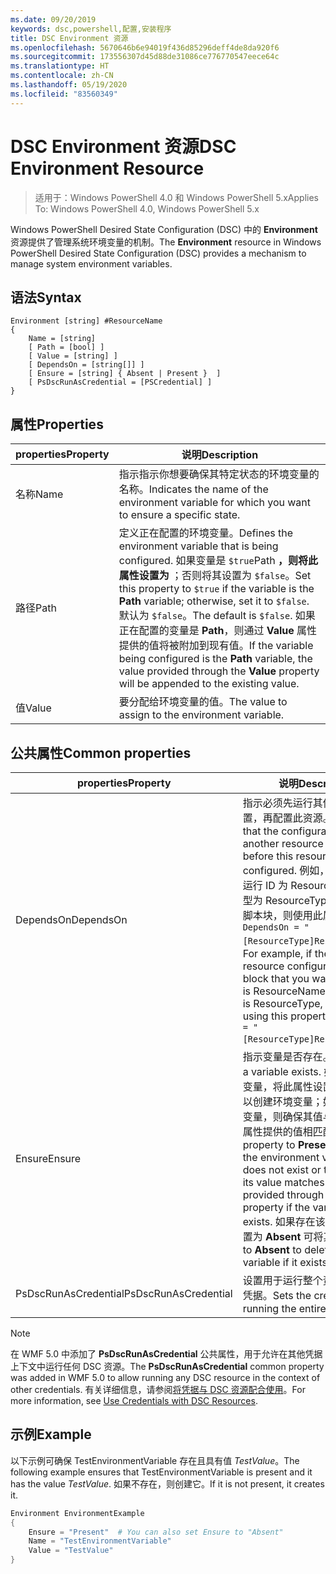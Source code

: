 ```yaml
---
ms.date: 09/20/2019
keywords: dsc,powershell,配置,安装程序
title: DSC Environment 资源
ms.openlocfilehash: 5670646b6e94019f436d85296deff4de8da920f6
ms.sourcegitcommit: 173556307d45d88de31086ce776770547eece64c
ms.translationtype: HT
ms.contentlocale: zh-CN
ms.lasthandoff: 05/19/2020
ms.locfileid: "83560349"
---
```

# <a name="dsc-environment-resource"></a><span data-ttu-id="25a84-103">DSC Environment 资源</span><span class="sxs-lookup"><span data-stu-id="25a84-103">DSC Environment Resource</span></span>

> <span data-ttu-id="25a84-104">适用于：Windows PowerShell 4.0 和 Windows PowerShell 5.x</span><span class="sxs-lookup"><span data-stu-id="25a84-104">Applies To: Windows PowerShell 4.0, Windows PowerShell 5.x</span></span>

<span data-ttu-id="25a84-105">Windows PowerShell Desired State Configuration (DSC) 中的 **Environment** 资源提供了管理系统环境变量的机制。</span><span class="sxs-lookup"><span data-stu-id="25a84-105">The **Environment** resource in Windows PowerShell Desired State Configuration (DSC) provides a mechanism to manage system environment variables.</span></span>

## <a name="syntax"></a><span data-ttu-id="25a84-106">语法</span><span class="sxs-lookup"><span data-stu-id="25a84-106">Syntax</span></span>

```Syntax
Environment [string] #ResourceName
{
    Name = [string]
    [ Path = [bool] ]
    [ Value = [string] ]
    [ DependsOn = [string[]] ]
    [ Ensure = [string] { Absent | Present }  ]
    [ PsDscRunAsCredential = [PSCredential] ]
}
```

## <a name="properties"></a><span data-ttu-id="25a84-107">属性</span><span class="sxs-lookup"><span data-stu-id="25a84-107">Properties</span></span>

|<span data-ttu-id="25a84-108">properties</span><span class="sxs-lookup"><span data-stu-id="25a84-108">Property</span></span> |<span data-ttu-id="25a84-109">说明</span><span class="sxs-lookup"><span data-stu-id="25a84-109">Description</span></span> |
|---|---|
|<span data-ttu-id="25a84-110">名称</span><span class="sxs-lookup"><span data-stu-id="25a84-110">Name</span></span> |<span data-ttu-id="25a84-111">指示指示你想要确保其特定状态的环境变量的名称。</span><span class="sxs-lookup"><span data-stu-id="25a84-111">Indicates the name of the environment variable for which you want to ensure a specific state.</span></span> |
|<span data-ttu-id="25a84-112">路径</span><span class="sxs-lookup"><span data-stu-id="25a84-112">Path</span></span> |<span data-ttu-id="25a84-113">定义正在配置的环境变量。</span><span class="sxs-lookup"><span data-stu-id="25a84-113">Defines the environment variable that is being configured.</span></span> <span data-ttu-id="25a84-114">如果变量是 `$true`Path **，则将此属性设置为** ；否则将其设置为 `$false`。</span><span class="sxs-lookup"><span data-stu-id="25a84-114">Set this property to `$true` if the variable is the **Path** variable; otherwise, set it to `$false`.</span></span> <span data-ttu-id="25a84-115">默认为 `$false`。</span><span class="sxs-lookup"><span data-stu-id="25a84-115">The default is `$false`.</span></span> <span data-ttu-id="25a84-116">如果正在配置的变量是 **Path**，则通过 **Value** 属性提供的值将被附加到现有值。</span><span class="sxs-lookup"><span data-stu-id="25a84-116">If the variable being configured is the **Path** variable, the value provided through the **Value** property will be appended to the existing value.</span></span> |
|<span data-ttu-id="25a84-117">值</span><span class="sxs-lookup"><span data-stu-id="25a84-117">Value</span></span> |<span data-ttu-id="25a84-118">要分配给环境变量的值。</span><span class="sxs-lookup"><span data-stu-id="25a84-118">The value to assign to the environment variable.</span></span> |

## <a name="common-properties"></a><span data-ttu-id="25a84-119">公共属性</span><span class="sxs-lookup"><span data-stu-id="25a84-119">Common properties</span></span>

|<span data-ttu-id="25a84-120">properties</span><span class="sxs-lookup"><span data-stu-id="25a84-120">Property</span></span> |<span data-ttu-id="25a84-121">说明</span><span class="sxs-lookup"><span data-stu-id="25a84-121">Description</span></span> |
|---|---|
|<span data-ttu-id="25a84-122">DependsOn</span><span class="sxs-lookup"><span data-stu-id="25a84-122">DependsOn</span></span> |<span data-ttu-id="25a84-123">指示必须先运行其他资源的配置，再配置此资源。</span><span class="sxs-lookup"><span data-stu-id="25a84-123">Indicates that the configuration of another resource must run before this resource is configured.</span></span> <span data-ttu-id="25a84-124">例如，如果想要首先运行 ID 为 ResourceName、类型为 ResourceType 的资源配置脚本块，则使用此属性的语法为 `DependsOn = "[ResourceType]ResourceName"`。</span><span class="sxs-lookup"><span data-stu-id="25a84-124">For example, if the ID of the resource configuration script block that you want to run first is ResourceName and its type is ResourceType, the syntax for using this property is `DependsOn = "[ResourceType]ResourceName"`.</span></span> |
|<span data-ttu-id="25a84-125">Ensure</span><span class="sxs-lookup"><span data-stu-id="25a84-125">Ensure</span></span> |<span data-ttu-id="25a84-126">指示变量是否存在。</span><span class="sxs-lookup"><span data-stu-id="25a84-126">Indicates if a variable exists.</span></span> <span data-ttu-id="25a84-127">如果不存在此变量，将此属性设置为 **Present** 以创建环境变量；如果已存在此变量，则确保其值与通过 **Value** 属性提供的值相匹配。</span><span class="sxs-lookup"><span data-stu-id="25a84-127">Set this property to **Present** to create the environment variable if it does not exist or to ensure that its value matches what is provided through the **Value** property if the variable already exists.</span></span> <span data-ttu-id="25a84-128">如果存在该变量，将其设置为 **Absent** 可将其删除。</span><span class="sxs-lookup"><span data-stu-id="25a84-128">Set it to **Absent** to delete the variable if it exists.</span></span> |
|<span data-ttu-id="25a84-129">PsDscRunAsCredential</span><span class="sxs-lookup"><span data-stu-id="25a84-129">PsDscRunAsCredential</span></span> |<span data-ttu-id="25a84-130">设置用于运行整个资源的身份的凭据。</span><span class="sxs-lookup"><span data-stu-id="25a84-130">Sets the credential for running the entire resource as.</span></span> |

> [!NOTE]
> <span data-ttu-id="25a84-131">在 WMF 5.0 中添加了 **PsDscRunAsCredential** 公共属性，用于允许在其他凭据上下文中运行任何 DSC 资源。</span><span class="sxs-lookup"><span data-stu-id="25a84-131">The **PsDscRunAsCredential** common property was added in WMF 5.0 to allow running any DSC resource in the context of other credentials.</span></span> <span data-ttu-id="25a84-132">有关详细信息，请参阅[将凭据与 DSC 资源配合使用](../../../configurations/runasuser.md)。</span><span class="sxs-lookup"><span data-stu-id="25a84-132">For more information, see [Use Credentials with DSC Resources](../../../configurations/runasuser.md).</span></span>

## <a name="example"></a><span data-ttu-id="25a84-133">示例</span><span class="sxs-lookup"><span data-stu-id="25a84-133">Example</span></span>

<span data-ttu-id="25a84-134">以下示例可确保 TestEnvironmentVariable 存在且具有值 _TestValue_。</span><span class="sxs-lookup"><span data-stu-id="25a84-134">The following example ensures that TestEnvironmentVariable is present and it has the value _TestValue_.</span></span> <span data-ttu-id="25a84-135">如果不存在，则创建它。</span><span class="sxs-lookup"><span data-stu-id="25a84-135">If it is not present, it creates it.</span></span>

```powershell
Environment EnvironmentExample
{
    Ensure = "Present"  # You can also set Ensure to "Absent"
    Name = "TestEnvironmentVariable"
    Value = "TestValue"
}
```
